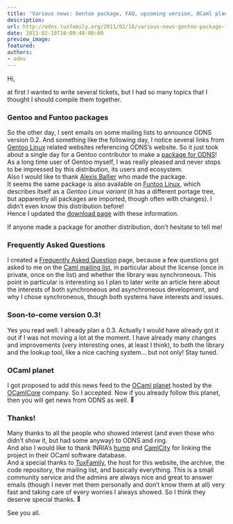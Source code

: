 ```yaml
---
title: 'Various news: Gentoo package, FAQ, upcoming version, OCaml planet, thanks!'
description:
url: http://odns.tuxfamily.org/2011/02/18/various-news-gentoo-package-faq-upcoming-version-ocaml-planet-thanks/
date: 2011-02-18T16:09:48-00:00
preview_image:
featured:
authors:
- odns
---
```


<p>Hi,</p>
<p>at first I wanted to write several tickets, but I had so many topics that I thought I should compile them together.</p>
<h3>Gentoo and Funtoo packages</h3>
<p>So the other day, I sent emails on some mailing lists to announce ODNS version 0.2. And something like the following day, I notice several links from <a href="http://gentoo.org">Gentoo Linux</a> related websites referencing ODNS&rsquo;s website. So it just took about a single day for a Gentoo contributor to make a <a href="http://packages.gentoo.org/package/dev-ml/odns">package for ODNS</a>! As a long time user of Gentoo myself, I was really pleased and never stops to be impressed by this distribution, its users and ecosystem.<br/>
Also I would like to thank <a href="http://cia.vc/stats/author/aballier">Alexis Ballier</a> who made the package.<br/>
It seems the same package is also available on <a href="http://docs.funtoo.org/wiki/Docs.funtoo.org">Funtoo Linux</a>, which describes itself as a <em>Gentoo Linux variant</em> (it has a different portage tree, but apparently all packages are imported, though often with changes). I didn&rsquo;t even know this distribution before!<br/>
Hence I updated the <a href="http://odns.tuxfamily.org/download">download page</a> with these information.</p>
<p>If anyone made a package for another distribution, don&rsquo;t hesitate to tell me!</p>
<h3>Frequently Asked Questions</h3>
<p>I created a <a href="http://odns.tuxfamily.org/odns/faq/">Frequently Asked Question</a> page, because a few questions got asked to me on the <a href="https://sympa-roc.inria.fr/wws/info/caml-list">Caml mailing list</a>, in particular about the license (once in private, once on the list) and whether the library was synchroneous. This point in particular is interesting so I plan to later write an article here about the interests of both synchroneous and asynchroneous development, and why I chose synchroneous, though both systems have interests and issues.</p>
<h3>Soon-to-come version 0.3!</h3>
<p>Yes you read well. I already plan a 0.3. Actually I would have already got it out if I was not moving a lot at the moment. I have already many changes and improvements (very interesting ones, at least I think), to both the library and the lookup tool, like a nice caching system&hellip; but not only! Stay tuned.</p>
<h3>OCaml planet</h3>
<p>I got proposed to add this news feed to the <a href="http://planet.ocamlcore.org/">OCaml planet</a> hosted by the <a href="http://www.ocamlcore.com">OCamlCore</a> company. So I accepted. Now if you already follow this planet, then you will get news from ODNS as well. <img src="https://s.w.org/images/core/emoji/2.4/72x72/1f642.png" alt="&#128578;" class="wp-smiley" style="height: 1em; max-height: 1em;"/></p>
<h3>Thanks!</h3>
<p>Many thanks to all the people who showed interest (and even those who didn&rsquo;t show it, but had some anyway) to ODNS and ring.<br/>
And also I would like to thank INRIA&rsquo;s <a href="http://caml.inria.fr/cgi-bin/hump.cgi">hump</a> and <a href="http://links.camlcity.org/frames.html">CamlCity</a> for linking the project in their OCaml software database.<br/>
And a special thanks to <a href="http://tuxfamily.org">TuxFamily</a>, the host for this website, the archive, the code repository, the mailing list, and basically everything. This is a small community service and the admins are always nice and great to answer emails (though I never met them personally and don&rsquo;t know them at all) very fast and taking care of every worries I always showed. So I think they deserve special thanks. <img src="https://s.w.org/images/core/emoji/2.4/72x72/1f642.png" alt="&#128578;" class="wp-smiley" style="height: 1em; max-height: 1em;"/></p>
<p>See you all.</p>

